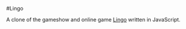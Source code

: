 #Lingo

A clone of the gameshow and online game [Lingo](http://en.wikipedia.org/wiki/Lingo_%28U.S._game_show%29) written in JavaScript.
